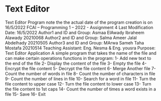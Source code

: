 # Text Editor
 Text Editor Program
 note the the actual date of the program creation is on 16/5/2022
 FCAI – Programming 1 – 2022 - Assignment 4
 Last Modification Date: 16/5/2022
 Author1 and ID and Group: Asmaa ElAwady Ibraheem Alawady 20210068
 Author2 and ID and Group: Salma Ameer Jalal Abdelhady 20210505
 Author3 and ID and Group: MArwa Sameh Taha Mostafa 20210514
 Teaching Assistant: Eng. Nesma & Eng. yousra
 Purpose: Text Editor Application
A simple program that takes the name of the file and can make certain operations
functions in the program:
1- Add new text to the end of the file
2- Display the content of the file
3- Empty the file
4- Encrypt the file content
5- Decrypt the file content
6- Merge Another file 
7- Count the number of words in file
8- Count the number of characters in file
9- Count the number of lines in file
10- Search for a word in file
11- Turn the file content to upper case
12- Turn the file content to lower case
13- Turn the file content to 1st caps
14- Count the number of times a word exists in a file
15- Save
16- Exit

